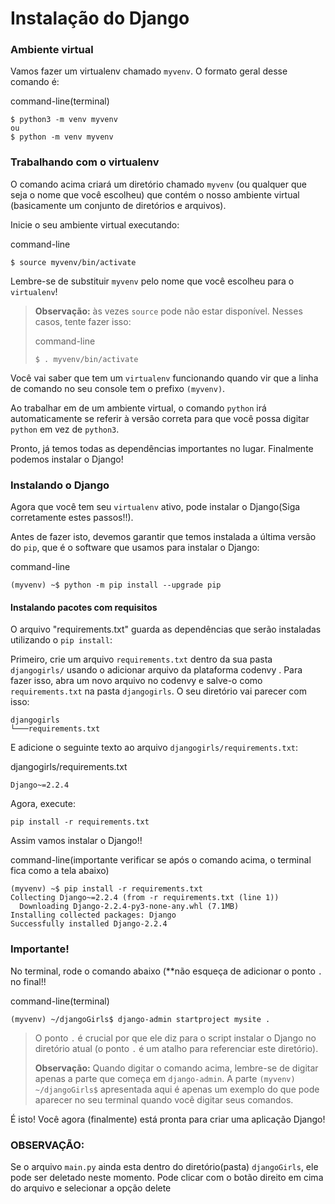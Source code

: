 # Instalação do Django

### Ambiente virtual <a id="ambiente-virtual"></a>

Vamos fazer um virtualenv chamado `myvenv`. O formato geral desse comando é:

command-line\(terminal\)

```text
$ python3 -m venv myvenv
ou
$ python -m venv myvenv
```

### Trabalhando com o virtualenv <a id="trabalhando-com-o-virtualenv"></a>

O comando acima criará um diretório chamado `myvenv` \(ou qualquer que seja o nome que você escolheu\) que contém o nosso ambiente virtual \(basicamente um conjunto de diretórios e arquivos\).

Inicie o seu ambiente virtual executando:

command-line

```text
$ source myvenv/bin/activate
```

Lembre-se de substituir `myvenv` pelo nome que você escolheu para o `virtualenv`!

> **Observação:** às vezes `source` pode não estar disponível. Nesses casos, tente fazer isso:
>
> command-line
>
> ```text
> $ . myvenv/bin/activate
> ```



Você vai saber que tem um `virtualenv` funcionando quando vir que a linha de comando no seu console tem o prefixo `(myvenv)`.

Ao trabalhar em de um ambiente virtual, o comando `python` irá automaticamente se referir à versão correta para que você possa digitar `python` em vez de `python3`.

Pronto, já temos todas as dependências importantes no lugar. Finalmente podemos instalar o Django!

### Instalando o Django <a id="instalando-o-django"></a>

Agora que você tem seu `virtualenv` ativo, pode instalar o Django\(Siga corretamente estes passos!!\).

Antes de fazer isto, devemos garantir que temos instalada a última versão do `pip`, que é o software que usamos para instalar o Django:

command-line

```text
(myvenv) ~$ python -m pip install --upgrade pip
```

#### Instalando pacotes com requisitos <a id="instalando-pacotes-com-requisitos"></a>

O arquivo "requirements.txt" guarda as dependências que serão instaladas utilizando o `pip install`:

Primeiro, crie um arquivo `requirements.txt` dentro da sua pasta `djangogirls/` usando o adicionar arquivo da plataforma codenvy . Para fazer isso, abra um novo arquivo no codenvy e salve-o como `requirements.txt` na pasta `djangogirls`. O seu diretório vai parecer com isso:

```text
djangogirls
└───requirements.txt
```

E adicione o seguinte texto ao arquivo `djangogirls/requirements.txt`:

djangogirls/requirements.txt

```text
Django~=2.2.4
```

Agora, execute:

`pip install -r requirements.txt` 

Assim vamos instalar o Django!!

command-line\(importante verificar se após o comando acima, o terminal fica como a tela abaixo\)

```text
(myvenv) ~$ pip install -r requirements.txt
Collecting Django~=2.2.4 (from -r requirements.txt (line 1))
  Downloading Django-2.2.4-py3-none-any.whl (7.1MB)
Installing collected packages: Django
Successfully installed Django-2.2.4
```

### Importante!

No terminal, rode o comando abaixo \(\*\*não esqueça de adicionar o ponto `.` no final!!

command-line\(terminal\)

```text
(myvenv) ~/djangoGirls$ django-admin startproject mysite .
```

> O ponto `.` é crucial por que ele diz para o script instalar o Django no diretório atual \(o ponto `.` é um atalho para referenciar este diretório\).
>
> **Observação:** Quando digitar o comando acima, lembre-se de digitar apenas a parte que começa em `django-admin`. A parte `(myvenv) ~/djangoGirls$` apresentada aqui é apenas um exemplo do que pode aparecer no seu terminal quando você digitar seus comandos.

É isto! Você agora \(finalmente\) está pronta para criar uma aplicação Django!

### OBSERVAÇÃO:

Se o arquivo `main.py` ainda esta dentro do diretório\(pasta\) `djangoGirls`, ele pode ser deletado neste momento. Pode clicar com o botão direito em cima do arquivo e selecionar a opção delete

